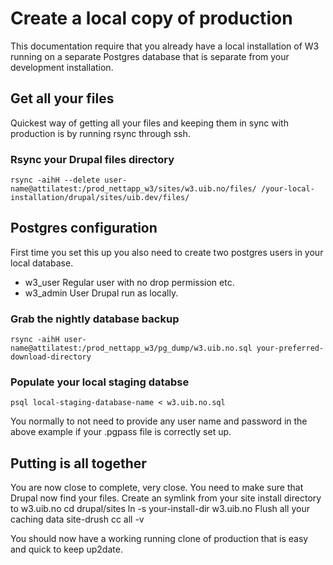 # Create a local copy of production
This documentation require that you already have a local installation of W3 running on a separate Postgres database that is separate from your development installation.

## Get all your files
Quickest way of getting all your files and keeping them in sync with production is by running rsync through ssh.

### Rsync your Drupal files directory
    rsync -aihH --delete user-name@attilatest:/prod_nettapp_w3/sites/w3.uib.no/files/ /your-local-installation/drupal/sites/uib.dev/files/

## Postgres configuration
First time you set this up you also need to create two postgres users in your local database.
* w3\_user Regular user with no drop permission etc.
* w3\_admin User Drupal run as locally.

### Grab the nightly database backup
    rsync -aihH user-name@attilatest:/prod_nettapp_w3/pg_dump/w3.uib.no.sql your-preferred-download-directory

### Populate your local staging databse
    psql local-staging-database-name < w3.uib.no.sql
You normally to not need to provide any user name and password in the above example if your .pgpass file is correctly set up.

## Putting is all together
You are now close to complete, very close. You need to make sure that Drupal now find your files. Create an symlink from your site install directory to w3.uib.no
    cd drupal/sites
    ln -s your-install-dir w3.uib.no
Flush all your caching data
    site-drush cc all -v

You should now have a working running clone of production that is easy and quick to keep up2date.
